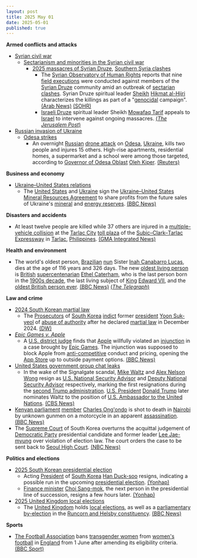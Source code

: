 ```yaml
---
layout: post
title: 2025 May 01
date: 2025-05-01
published: true
---
```



**Armed conflicts and attacks**

* [Syrian civil war](https://en.wikipedia.org/wiki/Syrian_civil_war "Syrian civil war")
  + [Sectarianism and minorities in the Syrian civil war](https://en.wikipedia.org/wiki/Sectarianism_and_minorities_in_the_Syrian_civil_war "Sectarianism and minorities in the Syrian civil war")
    - [2025 massacres of Syrian Druze](https://en.wikipedia.org/wiki/2025_massacres_of_Syrian_Druze "2025 massacres of Syrian Druze"), [Southern Syria clashes](https://en.wikipedia.org/wiki/Southern_Syria_clashes_%28April_2025%E2%80%93present%29 "Southern Syria clashes (April 2025–present)")
      * The [Syrian Observatory of Human Rights](https://en.wikipedia.org/wiki/Syrian_Observatory_for_Human_Rights "Syrian Observatory for Human Rights") reports that nine [field executions](https://en.wikipedia.org/wiki/Extrajudicial_killing "Extrajudicial killing") were conducted against members of the [Syrian Druze](https://en.wikipedia.org/wiki/Druze_in_Syria "Druze in Syria") community amid an outbreak of [sectarian clashes](https://en.wikipedia.org/wiki/Sectarianism_and_minorities_in_the_Syrian_civil_war "Sectarianism and minorities in the Syrian civil war"). Syrian Druze spiritual leader [Sheikh](https://en.wikipedia.org/wiki/Sheikh "Sheikh") [Hikmat al-Hijri](https://en.wikipedia.org/wiki/Hikmat_al-Hijri "Hikmat al-Hijri") characterizes the killings as part of a "[genocidal](https://en.wikipedia.org/wiki/Genocidal "Genocidal") campaign". [(Arab News)](https://www.arabnews.com/node/2599119/middle-east) [(SOHR)](https://www.syriahr.com/9-%D8%AD%D8%A7%D9%84%D8%A7%D8%AA-%D8%A5%D8%B9%D8%AF%D8%A7%D9%85-%D9%85%D9%8A%D8%AF%D8%A7%D9%86%D9%8A-%D9%8892-%D9%82%D8%AA%D9%8A%D9%84%D8%A7-%D8%AE%D9%84%D8%A7%D9%84-%D8%A7%D9%84%D8%A7%D8%B4%D8%AA/759406/)
      * [Israeli Druze](https://en.wikipedia.org/wiki/Israeli_Druze "Israeli Druze") spiritual leader Sheikh [Mowafaq Tarif](https://en.wikipedia.org/wiki/Mowafaq_Tarif "Mowafaq Tarif") appeals to [Israel](https://en.wikipedia.org/wiki/Israel "Israel") to intervene against ongoing massacres. [(*The Jerusalem Post*)](https://www.jpost.com/israel-news/article-852241)
* [Russian invasion of Ukraine](https://en.wikipedia.org/wiki/Russian_invasion_of_Ukraine "Russian invasion of Ukraine")
  + [Odesa strikes](https://en.wikipedia.org/wiki/Odesa_strikes_%282022%E2%80%93present%29 "Odesa strikes (2022–present)")
    - An overnight [Russian](https://en.wikipedia.org/wiki/Russian_Armed_Forces "Russian Armed Forces") [drone attack](https://en.wikipedia.org/wiki/Drone_warfare "Drone warfare") on [Odesa](https://en.wikipedia.org/wiki/Odesa "Odesa"), [Ukraine](https://en.wikipedia.org/wiki/Ukraine "Ukraine"), kills two people and injures 15 others. High-rise apartments, residential homes, a supermarket and a school were among those targeted, according to [Governor of Odesa Oblast](https://en.wikipedia.org/wiki/Governor_of_Odesa_Oblast "Governor of Odesa Oblast") [Oleh Kiper](https://en.wikipedia.org/wiki/Oleh_Kiper "Oleh Kiper"). [(Reuters)](https://www.reuters.com/world/europe/russian-drones-damage-dwellings-infrastructure-ukraines-odesa-2025-04-30/)

**Business and economy**

* [Ukraine–United States relations](https://en.wikipedia.org/wiki/Ukraine%E2%80%93United_States_relations "Ukraine–United States relations")
  + The [United States](https://en.wikipedia.org/wiki/United_States "United States") and [Ukraine](https://en.wikipedia.org/wiki/Ukraine "Ukraine") sign the [Ukraine–United States Mineral Resources Agreement](https://en.wikipedia.org/wiki/Ukraine%E2%80%93United_States_Mineral_Resources_Agreement "Ukraine–United States Mineral Resources Agreement") to share profits from the future sales of Ukraine's [mineral](https://en.wikipedia.org/wiki/Mineral_resource_classification "Mineral resource classification") and [energy reserves](https://en.wikipedia.org/wiki/World_energy_resources "World energy resources"). [(BBC News)](https://www.bbc.com/news/articles/c5ypw7pn9q3o)

**Disasters and accidents**

* At least twelve people are killed while 37 others are injured in a [multiple-vehicle collision](https://en.wikipedia.org/wiki/Multiple-vehicle_collision "Multiple-vehicle collision") at the [Tarlac City](https://en.wikipedia.org/wiki/Tarlac_City "Tarlac City") [toll plaza](https://en.wikipedia.org/wiki/Tollbooth "Tollbooth") of the [Subic–Clark–Tarlac Expressway](https://en.wikipedia.org/wiki/Subic%E2%80%93Clark%E2%80%93Tarlac_Expressway "Subic–Clark–Tarlac Expressway") in [Tarlac](https://en.wikipedia.org/wiki/Tarlac "Tarlac"), [Philippines](https://en.wikipedia.org/wiki/Philippines "Philippines"). [(GMA Integrated News)](https://www.gmanetwork.com/news/topstories/metro/944642/12-dead-over-20-hurt-in-sctex-toll-plaza-multiple-collision/story/)

**Health and environment**

* The world's oldest person, [Brazilian](https://en.wikipedia.org/wiki/Brazil "Brazil") [nun](https://en.wikipedia.org/wiki/Nun "Nun") Sister [Inah Canabarro Lucas](https://en.wikipedia.org/wiki/Inah_Canabarro_Lucas "Inah Canabarro Lucas"), dies at the age of 116 years and 326 days. The new [oldest living person](https://en.wikipedia.org/wiki/List_of_oldest_living_people "List of oldest living people") is [British](https://en.wikipedia.org/wiki/United_Kingdom "United Kingdom") [supercentenarian](https://en.wikipedia.org/wiki/Supercentenarian "Supercentenarian") [Ethel Caterham](https://en.wikipedia.org/wiki/Ethel_Caterham "Ethel Caterham"), who is the last person born in the [1900s decade](https://en.wikipedia.org/wiki/1900s "1900s"), the last living subject of [King](https://en.wikipedia.org/wiki/King_of_the_United_Kingdom "King of the United Kingdom") [Edward VII](https://en.wikipedia.org/wiki/Edward_VII "Edward VII"), and the [oldest British person ever](https://en.wikipedia.org/wiki/List_of_British_supercentenarians "List of British supercentenarians"). [(BBC News)](https://www.bbc.com/news/articles/cr4nv0g15xyo) [(*The Telegraph*)](https://www.telegraph.co.uk/news/2025/05/01/british-woman-115-named-worlds-oldest-person/)

**Law and crime**

* [2024 South Korean martial law](https://en.wikipedia.org/wiki/2024_South_Korean_martial_law "2024 South Korean martial law")
  + The [Prosecutors](https://en.wikipedia.org/wiki/Supreme_Prosecutors%27_Office_of_the_Republic_of_Korea "Supreme Prosecutors' Office of the Republic of Korea") of [South Korea](https://en.wikipedia.org/wiki/South_Korea "South Korea") [indict](https://en.wikipedia.org/wiki/Indictment_%28law%29 "Indictment (law)") former [president](https://en.wikipedia.org/wiki/President_of_South_Korea "President of South Korea") [Yoon Suk-yeol](https://en.wikipedia.org/wiki/Yoon_Suk-yeol "Yoon Suk-yeol") of [abuse of authority](https://en.wikipedia.org/wiki/Abuse_of_power "Abuse of power") after he declared [martial law](https://en.wikipedia.org/wiki/Martial_law "Martial law") in December 2024. [(DW)](https://www.dw.com/en/south-koreas-ex-president-yoon-indicted-for-abuse-of-power/a-72404283)
* *[Epic Games v. Apple](https://en.wikipedia.org/wiki/Epic_Games_v._Apple "Epic Games v. Apple")*
  + A [U.S. district judge](https://en.wikipedia.org/wiki/U.S._district_judge "U.S. district judge") finds that [Apple](https://en.wikipedia.org/wiki/Apple_Inc. "Apple Inc.") willfully violated an [injunction](https://en.wikipedia.org/wiki/Injunction "Injunction") in a case brought by [Epic Games](https://en.wikipedia.org/wiki/Epic_Games "Epic Games"). The injunction was supposed to block Apple from [anti-competitive](https://en.wikipedia.org/wiki/Anti-competitive "Anti-competitive") conduct and pricing, opening the [App Store](https://en.wikipedia.org/wiki/App_Store "App Store") up to outside payment options. [(BBC News)](https://www.bbc.com/news/articles/c62xv43xqq5o)
* [United States government group chat leaks](https://en.wikipedia.org/wiki/United_States_government_group_chat_leaks "United States government group chat leaks")
  + In the wake of the Signalgate scandal, [Mike Waltz](https://en.wikipedia.org/wiki/Mike_Waltz "Mike Waltz") and [Alex Nelson Wong](https://en.wikipedia.org/wiki/Alex_Nelson_Wong "Alex Nelson Wong") resign as [U.S. National Security Advisor](https://en.wikipedia.org/wiki/National_Security_Advisor_%28United_States%29 "National Security Advisor (United States)") and [Deputy National Security Advisor](https://en.wikipedia.org/wiki/Deputy_National_Security_Advisor "Deputy National Security Advisor") respectively, marking the first resignations during the [second Trump administration](https://en.wikipedia.org/wiki/Second_presidency_of_Donald_Trump "Second presidency of Donald Trump"). [U.S. President](https://en.wikipedia.org/wiki/President_of_the_United_States "President of the United States") [Donald Trump](https://en.wikipedia.org/wiki/Donald_Trump "Donald Trump") later nominates Waltz to the position of [U.S. Ambassador to the United Nations](https://en.wikipedia.org/wiki/U.S._Ambassador_to_the_United_Nations "U.S. Ambassador to the United Nations"). [(CBS News)](https://www.cbsnews.com/news/trump-mike-waltz-alex-wong/)
* [Kenyan parliament](https://en.wikipedia.org/wiki/Parliament_of_Kenya "Parliament of Kenya") [member](https://en.wikipedia.org/wiki/Member_of_Parliament_%28Kenya%29 "Member of Parliament (Kenya)") [Charles Ong'ondo](https://en.wikipedia.org/wiki/Charles_Were "Charles Were") is shot to death in [Nairobi](https://en.wikipedia.org/wiki/Nairobi "Nairobi") by unknown gunmen on a motorcycle in an apparent [assassination](https://en.wikipedia.org/wiki/Assassination "Assassination"). [(BBC News)](https://www.bbc.com/news/articles/creq4gz0grzo)
* The [Supreme Court](https://en.wikipedia.org/wiki/Supreme_Court_of_Korea "Supreme Court of Korea") of South Korea overturns the acquittal judgement of [Democratic Party](https://en.wikipedia.org/wiki/Democratic_Party_%28South_Korea%2C_2015%29 "Democratic Party (South Korea, 2015)") presidential candidate and former leader [Lee Jae-myung](https://en.wikipedia.org/wiki/Lee_Jae-myung "Lee Jae-myung") over violation of election law. The court orders the case to be sent back to [Seoul High Court](https://en.wikipedia.org/wiki/High_courts_of_South_Korea "High courts of South Korea"). [(NBC News)](https://www.nbcnews.com/world/asia/south-koreas-top-court-rules-presidential-frontrunner-potentially-upen-rcna204014)

**Politics and elections**

* [2025 South Korean presidential election](https://en.wikipedia.org/wiki/2025_South_Korean_presidential_election "2025 South Korean presidential election")
  + Acting [President](https://en.wikipedia.org/wiki/President_of_South_Korea "President of South Korea") of [South Korea](https://en.wikipedia.org/wiki/South_Korea "South Korea") [Han Duck-soo](https://en.wikipedia.org/wiki/Han_Duck-soo "Han Duck-soo") resigns, indicating a possible run in the upcoming [presidential election](https://en.wikipedia.org/wiki/Presidential_elections_in_South_Korea "Presidential elections in South Korea"). [(Yonhap)](https://en.yna.co.kr/view/AEN20250501005400315)
  + [Finance minister](https://en.wikipedia.org/wiki/Minister_of_Economy_and_Finance_%28South_Korea%29 "Minister of Economy and Finance (South Korea)") [Choi Sang-mok](https://en.wikipedia.org/wiki/Choi_Sang-mok "Choi Sang-mok"), the next person in the presidential line of succession, resigns a few hours later. [(Yonhap)](https://m-en.yna.co.kr/view/AEN20250501008251320)
* [2025 United Kingdom local elections](https://en.wikipedia.org/wiki/2025_United_Kingdom_local_elections "2025 United Kingdom local elections")
  + The [United Kingdom](https://en.wikipedia.org/wiki/United_Kingdom "United Kingdom") holds [local elections](https://en.wikipedia.org/wiki/Local_elections "Local elections"), as well as a [parliamentary by-election](https://en.wikipedia.org/wiki/2025_Runcorn_and_Helsby_by-election "2025 Runcorn and Helsby by-election") in the [Runcorn and Helsby constituency](https://en.wikipedia.org/wiki/Runcorn_and_Helsby_%28UK_Parliament_constituency%29 "Runcorn and Helsby (UK Parliament constituency)"). [(BBC News)](https://www.bbc.co.uk/news/articles/crm3rl27k8lo)

**Sports**

* [The Football Association](https://en.wikipedia.org/wiki/The_Football_Association "The Football Association") bans [transgender women](https://en.wikipedia.org/wiki/Trans_woman "Trans woman") from [women's football](https://en.wikipedia.org/wiki/Women%27s_football_in_England "Women's football in England") in [England](https://en.wikipedia.org/wiki/England "England") from 1 June after amending its eligibility criteria. [(BBC Sport)](https://www.bbc.co.uk/sport/football/articles/cz01z4rdx4no)
